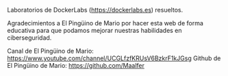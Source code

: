 Laboratorios de DockerLabs (https://dockerlabs.es) resueltos.

Agradecimientos a El Pingüino de Mario por hacer esta web de forma educativa para que podamos mejorar nuestras habilidades en ciberseguridad.

Canal de El Pingüino de Mario: https://www.youtube.com/channel/UCGLfzfKRUsV6BzkrF1kJGsg
Github de El Pingüino de Mario: https://github.com/Maalfer
